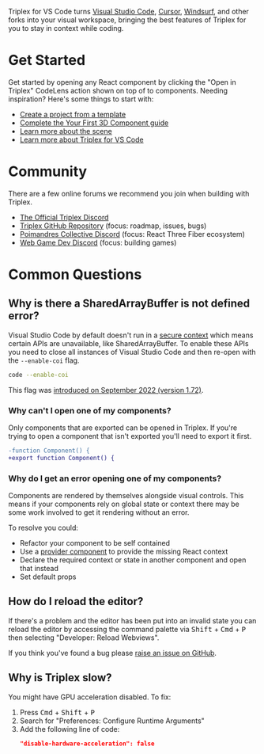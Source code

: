 Triplex for VS Code turns [Visual Studio Code](https://code.visualstudio.com), [Cursor](https://www.cursor.com), [Windsurf](https://codeium.com/windsurf), and other forks into your visual workspace, bringing the best features of Triplex for you to stay in context while coding.

# Get Started

Get started by opening any React component by clicking the "Open in Triplex" CodeLens action shown on top of to components. Needing inspiration? Here's some things to start with:

- [Create a project from a template](https://triplex.dev/docs/get-started/starting-a-project/create-from-template)
- [Complete the Your First 3D Component guide](https://triplex.dev/docs/get-started/starting-a-project/your-first-3d-component)
- [Learn more about the scene](https://triplex.dev/docs/building-your-scene/scene)
- [Learn more about Triplex for VS Code](https://triplex.dev/docs/get-started/vscode)

# Community

There are a few online forums we recommend you join when building with Triplex.

- [The Official Triplex Discord](https://discord.gg/SUHCwfEk)
- [Triplex GitHub Repository](https://github.com/trytriplex/triplex) (focus: roadmap, issues, bugs)
- [Poimandres Collective Discord](https://discord.com/invite/poimandres) (focus: React Three Fiber ecosystem)
- [Web Game Dev Discord](https://webgamedev.com/discord) (focus: building games)

# Common Questions

## Why is there a SharedArrayBuffer is not defined error?

Visual Studio Code by default doesn't run in a [secure context](https://developer.mozilla.org/en-US/docs/Web/Security/Secure_Contexts) which means certain APIs are unavailable, like SharedArrayBuffer. To enable these APIs you need to close all instances of Visual Studio Code and then re-open with the `--enable-coi` flag.

```bash filename="Terminal"
code --enable-coi
```

This flag was [introduced on September 2022 (version 1.72)](https://code.visualstudio.com/updates/v1_72#_towards-cross-origin-isolation).

### Why can't I open one of my components?

Only components that are exported can be opened in Triplex. If you're trying to open a component that isn't exported you'll need to export it first.

```diff
-function Component() {
+export function Component() {
```

### Why do I get an error opening one of my components?

Components are rendered by themselves alongside visual controls. This means if your components rely on global state or context there may be some work involved to get it rendering without an error.

To resolve you could:

- Refactor your component to be self contained
- Use a [provider component](https://triplex.dev/docs/building-your-scene/providers#global-provider) to provide the missing React context
- Declare the required context or state in another component and open that instead
- Set default props

## How do I reload the editor?

If there's a problem and the editor has been put into an invalid state you can reload the editor by accessing the command palette via <Kbd>Shift</Kbd> + <Kbd>Cmd</Kbd> + <Kbd>P</Kbd> then selecting "Developer: Reload Webviews".

If you think you've found a bug please [raise an issue on GitHub](https://github.com/trytriplex/triplex/issues/new).

## Why is Triplex slow?

You might have GPU acceleration disabled. To fix:

1. Press <Kbd>Cmd</Kbd> + <Kbd>Shift</Kbd> + <Kbd>P</Kbd>
2. Search for "Preferences: Configure Runtime Arguments"
3. Add the following line of code:
   ```json
   "disable-hardware-acceleration": false
   ```
